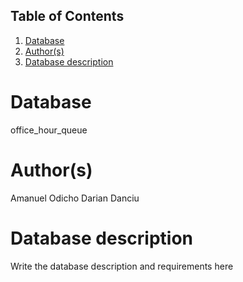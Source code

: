 ## Table of Contents
1. [Database](#database)
2. [Author(s)](#author)
3. [Database description](#description)


# Database
office_hour_queue

# Author(s)
Amanuel Odicho
Darian Danciu

# Database description
Write the database description and requirements here
